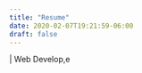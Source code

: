 ```yaml
---
title: "Resume"
date: 2020-02-07T19:21:59-06:00
draft: false
---
```

| Web Develop,e
<!--stackedit_data:
eyJoaXN0b3J5IjpbLTE2MDIxNjg2MTZdfQ==
-->